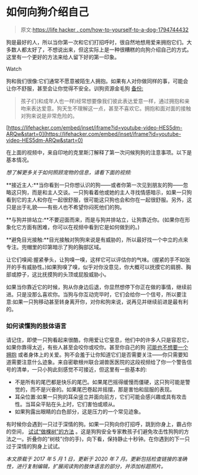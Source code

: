 # 如何向狗介绍自己

> 原文:[https://life hacker . com/how-to-yourself-to-a-dog-1794744432](https://lifehacker.com/how-to-introduce-yourself-to-a-dog-1794744432)

狗是最好的人，所以当你第一次和它们打招呼时，很自然地想用爱来拥抱它们。大多数人都太好了，不想说出来，但这实际上是一种很糟糕的向狗介绍自己的方式。这里有一个更好的方法来给人留下好的第一印象。

Watch

狗和我们很像:它们通常不愿意被陌生人拥抱。如果有人对你做同样的事，可能会让你不舒服，甚至会让你觉得不安全。训狗资源金毛狗 [备份:](http://www.wellheeleddog.com/wellheeleddog/Tips_%26_Articles/Entries/2011/2/3_Be_My_Valentine_The_Kind_of_Love_Dogs_Appreciate....html)

> 孩子们(和成年人也一样)经常想要像我们彼此表达爱意一样，通过拥抱和亲吻来表达爱意。狗天生不理解这一点，甚至不喜欢它。拥抱和面对面的接触对狗来说是非常危险的。

 [https://lifehacker.com/embed/inset/iframe?id=youtube-video-HES5dm-ARQw&start=0](https://lifehacker.com/embed/inset/iframe?id=youtube-video-HES5dm-ARQw&start=0) 

在上面的视频中，来自印地的克里斯汀解释了第一次问候狗狗的注意事项。以下是基本情况。

*想了解更多关于如何照顾宠物的信息，请看下面的视频:*

**接近主人:**当你看到一只你想认识的狗——或者你第一次见到朋友的狗——忽略这只狗，而是和主人交谈。一只狗看着他或她的主人寻找情感暗示，如果一只狗看到它的主人和你在一起很舒服，很可能这只狗也会和你在一起很舒服。另外，这只是出于礼貌——有些*人*也不希望你闷死他们的狗。

**与狗并排站立:**不要迎面而来，而是与狗并排站立，让狗靠近你。(如果你在形象化它方面有困难，你可以在视频中看到它是如何做到的。)

**避免目光接触:**目光接触对狗狗来说是有威胁的，所以最好找一个中立的点来专注。兜帽里的印第暗示了狗的胸部区域。

让它们嗅闻:握紧拳头，让狗嗅一嗅，这样它可以评估你的气味。(握紧的手不如张开的手有威胁性。)如果狗嗅了嗅，似乎对你没意见，你大概可以抚摸它的肩膀、胸部或脖子，这比抚摸狗的头顶或屁股威胁小。

如果当你靠近它的时候，狗从你身边后退，你显然想停下你正在做的事情，继续前进。只是没那么喜欢你。当狗与你互动完毕时，它们会给你一个信号，所以要注意:如果一只狗移动甚至转身离开你，对你和狗来说，说再见并继续前进是最有利的。

### 如何读懂狗的肢体语言

请记住，即使一只狗看起来很酷，你用爱让它窒息，他们中的许多人只是容忍它，如果你靠得太近，有些人甚至会咬你或咬你。甚至你自己的狗 [可能也不想要一个拥抱](https://lifehacker.com/your-dog-might-not-want-a-hug-here-s-how-to-tell-1785765930) 或者身体上的关爱。狗不会羞于让你知道它们是否需要关注——你只需要知道需要注意什么迹象。来自密歇根州联合湖兽医医院的这段视频给了你一个警告信号的清单，一只小狗此刻感觉不可接近，但这里有一些基本的:

*   不是所有的尾巴都是快乐的尾巴。如果尾巴摇得缓慢而僵硬，这只狗可能是警觉的，而不是兴奋的。如果尾巴卷起并摇摆，那是害怕和屈服的表现。
*   耳朵位置:如果一只狗的耳朵竖立并面向前方，它们可能会感兴趣或具有攻击性。当耳朵平贴在头上时，它们害怕或顺从。
*   如果狗露出眼睛的白色部分，这是压力的一个常见迹象。

有时候你会遇到一只过于深情的狗。如果一只狗向你打招呼，跳到你身上，霸占你的空间， [试试“做棵树”的方法](http://www.doggonesafe.com/Be-A-Tree-New-Kit) 。这是狗狗安全专家教孩子们避免攻击性狗狗的方法之一。折叠你的“树枝”(你的手)，向下看，保持静止十秒钟。在你遇到的下一只过于深情的狗身上试试。

*本文原载于 2017 年 5 月 1 日，更新于 2020 年 7 月。更新包括检查链接的准确性，进行复制编辑，扩展阅读狗的肢体语言的部分，并添加标题照片。*